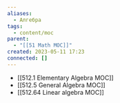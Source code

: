 ```yaml
---
aliases:
  - Алгебра
tags:
  - content/moc
parent:
  - "[[51 Math MOC]]"
created: 2023-05-11 17:23
connected: []
---
```

- [[512.1 Elementary Algebra MOC]]
- [[512.5 General Algebra MOC]]
- [[512.64  Linear algebra MOC]]
